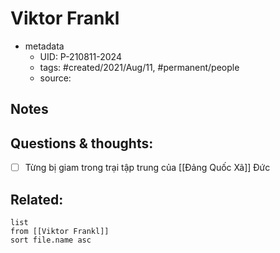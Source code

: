 ---
---

# Viktor Frankl

- metadata
	- UID: P-210811-2024
	- tags: #created/2021/Aug/11, #permanent/people 
	- source: 

## Notes


## Questions & thoughts:
- [ ] Từng bị giam trong trại tập trung của [[Đảng Quốc Xã]] Đức
## Related:
```dataview
list
from [[Viktor Frankl]]
sort file.name asc
```
